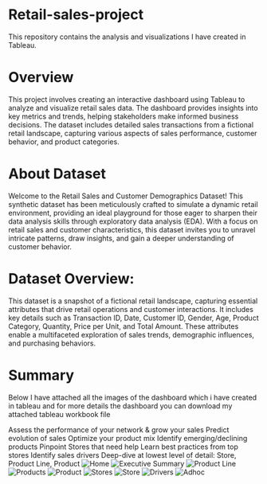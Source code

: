 # Retail-sales-project
This repository contains the analysis and visualizations I have created in Tableau.

# Overview
This project involves creating an interactive dashboard using Tableau to analyze and visualize retail sales data. The dashboard provides insights into key metrics and trends, helping stakeholders make informed business decisions. The dataset includes detailed sales transactions from a fictional retail landscape, capturing various aspects of sales performance, customer behavior, and product categories.

# About Dataset
Welcome to the Retail Sales and Customer Demographics Dataset! This synthetic dataset has been meticulously crafted to simulate a dynamic retail environment, providing an ideal playground for those eager to sharpen their data analysis skills through exploratory data analysis (EDA). With a focus on retail sales and customer characteristics, this dataset invites you to unravel intricate patterns, draw insights, and gain a deeper understanding of customer behavior.

# Dataset Overview:
This dataset is a snapshot of a fictional retail landscape, capturing essential attributes that drive retail operations and customer interactions. It includes key details such as Transaction ID, Date, Customer ID, Gender, Age, Product Category, Quantity, Price per Unit, and Total Amount. These attributes enable a multifaceted exploration of sales trends, demographic influences, and purchasing behaviors.

# Summary
Below I have attached all the images of the dashboard which i have created in tableau and for more details the dashboard you can download my attached tableau workbook file

Assess the performance of your network & grow your sales
Predict evolution of sales
Optimize your product mix
Identify emerging/declining products
Pinpoint Stores that need help
Learn best practices from top stores
Identify sales drivers
Deep-dive at lowest level of detail: Store, Product Line, Product
![Home](https://github.com/user-attachments/assets/c0e4c200-90f9-4e18-9756-2e8b0a49f617)
![Executive Summary](https://github.com/user-attachments/assets/18ad23cb-0347-43e3-b5ea-9402c32367b9)
![Product Line](https://github.com/user-attachments/assets/424083c8-8539-4053-8876-81204b2e2ed4)
![Products](https://github.com/user-attachments/assets/4b78d9cb-74d0-40c4-84a4-ded92c173023)
![Product](https://github.com/user-attachments/assets/ef88cf3d-335f-4890-a72c-423de0d60648)
![Stores](https://github.com/user-attachments/assets/595bca13-fa7d-40fb-ba32-6d07f48932cc)
![Store](https://github.com/user-attachments/assets/43338f26-a9ff-4ac0-972a-ac894b2943aa)
![Drivers](https://github.com/user-attachments/assets/b23fd728-d735-46f8-b35a-db5b128e4b65)
![Adhoc](https://github.com/user-attachments/assets/991fe582-9e99-411e-abbe-3fbf9047be50)


